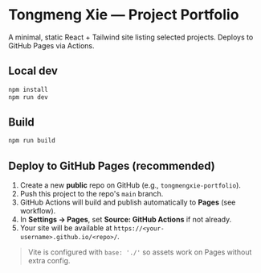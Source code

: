 # Tongmeng Xie — Project Portfolio

A minimal, static React + Tailwind site listing selected projects. Deploys to GitHub Pages via Actions.

## Local dev
```bash
npm install
npm run dev
```

## Build
```bash
npm run build
```

## Deploy to GitHub Pages (recommended)
1. Create a new **public** repo on GitHub (e.g., `tongmengxie-portfolio`).
2. Push this project to the repo's `main` branch.
3. GitHub Actions will build and publish automatically to **Pages** (see workflow).  
4. In **Settings → Pages**, set **Source: GitHub Actions** if not already.
5. Your site will be available at `https://<your-username>.github.io/<repo>/`.

> Vite is configured with `base: './'` so assets work on Pages without extra config.
